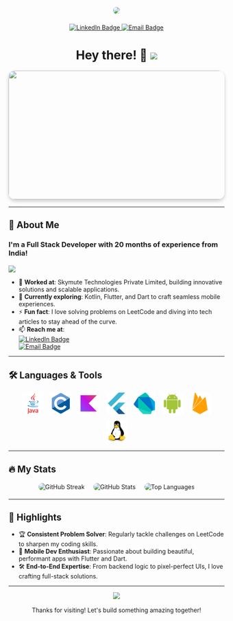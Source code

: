 <div id="header" align="center">
  <img src="https://media.giphy.com/media/M9gbBd9nbDrOTu1Mqx/giphy.gif" width="100" style="border-radius: 50%;"/>
</div>

<div id="badges" align="center" style="margin: 20px 0;">
  <a href="https://www.linkedin.com/in/biki-mondal-40bb80229">
    <img src="https://img.shields.io/badge/LinkedIn-0077B5?style=for-the-badge&logo=linkedin&logoColor=white" alt="LinkedIn Badge"/>
  </a>
  <a href="mailto:your.email@example.com">
    <img src="https://img.shields.io/badge/Email-D14836?style=for-the-badge&logo=gmail&logoColor=white" alt="Email Badge"/>
  </a>
</div>

<h1 align="center">
  Hey there! 👋 
  <img src="https://media.giphy.com/media/hvRJCLFzcasrR4ia7z/giphy.gif" width="30px"/>
</h1>

<div align="center">
  <img src="https://media.giphy.com/media/dWesBcTLavkZuG35MI/giphy.gif" width="600" height="300" style="border-radius: 15px; box-shadow: 0 4px 8px rgba(0,0,0,0.2);"/>
</div>

---

## 🚀 About Me

### I'm a Full Stack Developer with **20 months of experience** from India!  
<img src="https://media.giphy.com/media/WUlplcMpOCEmTGBtBW/giphy.gif" width="30" align="center">

- 💼 **Worked at**: Skymute Technologies Private Limited, building innovative solutions and scalable applications.  
- 🌱 **Currently exploring**: Kotlin, Flutter, and Dart to craft seamless mobile experiences.  
- ⚡ **Fun fact**: I love solving problems on LeetCode and diving into tech articles to stay ahead of the curve.  
- 📫 **Reach me at**:  
  [![LinkedIn Badge](https://img.shields.io/badge/LinkedIn-0077B5?style=for-the-badge&logo=linkedin&logoColor=white)](https://www.linkedin.com/in/biki-mondal-40bb80229)  
  [![Email Badge](https://img.shields.io/badge/Email-D14836?style=for-the-badge&logo=gmail&logoColor=white)](mailto:your.email@example.com)

---

## 🛠️ Languages & Tools

<div align="center" style="display: flex; flex-wrap: wrap; gap: 15px; justify-content: center; margin: 20px 0;">
  <img src="https://github.com/devicons/devicon/blob/master/icons/java/java-original-wordmark.svg" title="Java" alt="Java" width="50" height="50" style="transition: transform 0.3s;"/> 
  <img src="https://github.com/devicons/devicon/blob/master/icons/c/c-original.svg" title="C" alt="C" width="50" height="50" style="transition: transform 0.3s;"/> 
  <img src="https://github.com/devicons/devicon/blob/master/icons/kotlin/kotlin-original.svg" title="Kotlin" alt="Kotlin" width="50" height="50" style="transition: transform 0.3s;"/> 
  <img src="https://github.com/devicons/devicon/blob/master/icons/flutter/flutter-original.svg" title="Flutter" alt="Flutter" width="50" height="50" style="transition: transform 0.3s;"/> 
  <img src="https://github.com/devicons/devicon/blob/master/icons/dart/dart-original.svg" title="Dart" alt="Dart" width="50" height="50" style="transition: transform 0.3s;"/> 
  <img src="https://github.com/devicons/devicon/blob/master/icons/android/android-original.svg" title="Android" alt="Android" width="50" height="50" style="transition: transform 0.3s;"/> 
  <img src="https://github.com/devicons/devicon/blob/master/icons/firebase/firebase-plain.svg" title="Firebase" alt="Firebase" width="50" height="50" style="transition: transform 0.3s;"/> 
  <img src="https://github.com/devicons/devicon/blob/master/icons/linux/linux-original.svg" title="Linux" alt="Linux" width="50" height="50" style="transition: transform 0.3s;"/> 
</div>

<style>
  img:hover {
    transform: scale(1.1);
  }
</style>

---

## 🔥 My Stats

<div align="center" style="display: flex; flex-wrap: wrap; gap: 20px; justify-content: center; margin: 20px 0;">
  <img src="https://github-readme-streak-stats.herokuapp.com?user=BikiLearner&theme=dracula&hide_border=true" alt="GitHub Streak" style="border-radius: 10px;"/>
  <img src="https://github-readme-stats.vercel.app/api?username=BikiLearner&show_icons=true&theme=dracula&hide_border=true" alt="GitHub Stats" style="border-radius: 10px;"/>
  <img src="https://github-readme-stats.vercel.app/api/top-langs/?username=BikiLearner&layout=compact&theme=dracula&hide_border=true" alt="Top Languages" style="border-radius: 10px;"/>
</div>

---

## 🌟 Highlights

- 🏆 **Consistent Problem Solver**: Regularly tackle challenges on LeetCode to sharpen my coding skills.  
- 📱 **Mobile Dev Enthusiast**: Passionate about building beautiful, performant apps with Flutter and Dart.  
- 🛠️ **End-to-End Expertise**: From backend logic to pixel-perfect UIs, I love crafting full-stack solutions.  

---

<div align="center">
  <img src="https://media.giphy.com/media/3o7bu3XilJ5BOiSGic/giphy.gif" width="50"/> 
  <p>Thanks for visiting! Let's build something amazing together!</p>
</div>
